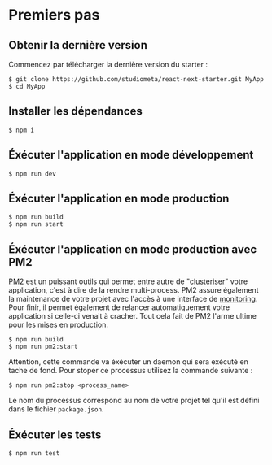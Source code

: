 # Premiers pas


## Obtenir la dernière version 

Commencez par télécharger la dernière version du starter : 

```shell
$ git clone https://github.com/studiometa/react-next-starter.git MyApp
$ cd MyApp
```
  
## Installer les dépendances  
```shell
$ npm i  
```

## Éxécuter l'application en mode développement
```shell
$ npm run dev
```

## Éxécuter l'application en mode production
```shell
$ npm run build
$ npm run start
```

## Éxécuter l'application en mode production avec PM2

[PM2](http://pm2.keymetrics.io/) est un puissant outils qui permet entre autre de "[clusteriser](http://pm2.keymetrics.io/docs/usage/cluster-mode/)"
votre application, c'est à dire de la rendre multi-process. PM2 assure également la maintenance de votre projet avec
l'accès à une interface de [monitoring](http://pm2.keymetrics.io/docs/usage/monitoring/). Pour finir, il permet également
de relancer automatiquement votre application si celle-ci venait à cracher. Tout cela fait de PM2 l'arme ultime pour les
mises en production.

```shell
$ npm run build
$ npm run pm2:start
```

Attention, cette commande va éxécuter un daemon qui sera exécuté en tache de fond. Pour stoper ce processus utilisez la commande suivante :

```shell
$ npm run pm2:stop <process_name>
```

Le nom du processus correspond au nom de votre projet tel qu'il est défini dans le fichier `package.json`.


## Éxécuter les tests
```shell
$ npm run test
```